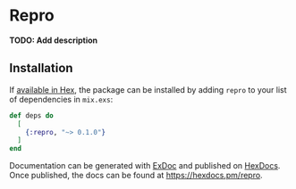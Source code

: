 # Repro

**TODO: Add description**

## Installation

If [available in Hex](https://hex.pm/docs/publish), the package can be installed
by adding `repro` to your list of dependencies in `mix.exs`:

```elixir
def deps do
  [
    {:repro, "~> 0.1.0"}
  ]
end
```

Documentation can be generated with [ExDoc](https://github.com/elixir-lang/ex_doc)
and published on [HexDocs](https://hexdocs.pm). Once published, the docs can
be found at <https://hexdocs.pm/repro>.

